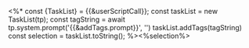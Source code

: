 <%* 
	const {TaskList} = {{&userScriptCall}};
	const taskList  = new TaskList(tp);
	const tagString = await tp.system.prompt('{{&addTags.prompt}}', '')
	taskList.addTags(tagString)
	const selection = taskList.toString();
%><%selection%>